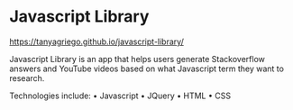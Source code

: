 # Javascript Library 

https://tanyagriego.github.io/javascript-library/

Javascript Library is an app that helps users generate Stackoverflow answers and YouTube videos based on what Javascript term they want to research.

Technologies include:
• Javascript
• JQuery
• HTML
• CSS
